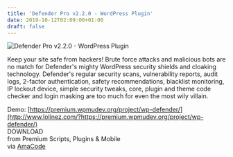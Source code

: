```yaml
---
title: 'Defender Pro v2.2.0 - WordPress Plugin'
date: 2019-10-12T02:09:00+01:00
draft: false
---
```


![Defender Pro v2.2.0 - WordPress Plugin](http://www.codelist.cc/uploads/posts/2019-10/1570803678_defender-pro.jpg "Defender Pro v2.2.0 - WordPress Plugin")  
  
Keep your site safe from hackers! Brute force attacks and malicious bots are no match for Defender's mighty WordPress security shields and cloaking technology. Defender's regular security scans, vulnerability reports, audit logs, 2-factor authentication, safety recommendations, blacklist monitoring, IP lockout device, simple security tweaks, core, plugin and theme code checker and login masking are too much for even the most wily villain.  
  
Demo: [https://premium.wpmudev.org/project/wp-defender/](http://www.lolinez.com/?https://premium.wpmudev.org/project/wp-defender/)  
DOWNLOAD  
from Premium Scripts, Plugins & Mobile  
via [AmaCode](https://amazcode.ooo)